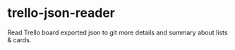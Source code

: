 # trello-json-reader
Read Trello board exported json to git more details and summary about lists &amp; cards.
